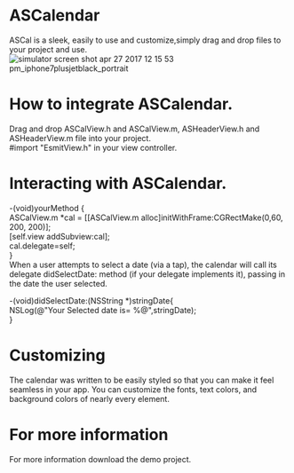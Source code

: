 # ASCalendar  
ASCal is a sleek, easily to use and customize,simply drag and drop files to your project and use.  
![simulator screen shot apr 27 2017 12 15 53 pm_iphone7plusjetblack_portrait](https://cloud.githubusercontent.com/assets/4947148/25479283/f546f4cc-2b61-11e7-9a7d-2a872637fc1b.png)
# How to integrate ASCalendar.  
Drag and drop ASCalView.h and ASCalView.m, ASHeaderView.h and ASHeaderView.m file into your project.  
#import "EsmitView.h" in your view controller.  
# Interacting with ASCalendar.  

-(void)yourMethod {  
  ASCalView.m *cal = [[ASCalView.m alloc]initWithFrame:CGRectMake(0,60, 200, 200)];  
    [self.view addSubview:cal];  
    cal.delegate=self;  
}  
When a user attempts to select a date (via a tap), the calendar will call its delegate didSelectDate: method (if your delegate implements it), passing in the date the user selected.   

-(void)didSelectDate:(NSString *)stringDate{  
    NSLog(@"Your Selected date is= %@",stringDate);  
} 

# Customizing
The calendar was written to be easily styled so that you can make it feel seamless in your app. You can customize the fonts, text colors, and background colors of nearly every element.

# For more information
For more information download the demo project.

